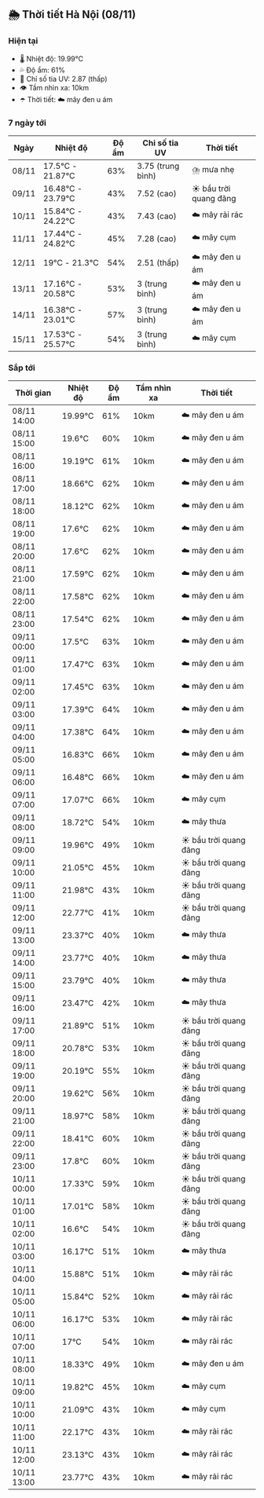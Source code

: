## 🌦️ Thời tiết Hà Nội (08/11)

### Hiện tại

- 🌡️ Nhiệt độ: 19.99℃
- 💦 Độ ẩm: 61%
- 🌟 Chỉ số tia UV: 2.87 (thấp)
- 👁️ Tầm nhìn xa: 10km
- ☂️ Thời tiết: ☁️ mây đen u ám

### 7 ngày tới

| Ngày | Nhiệt độ | Độ ẩm | Chỉ số tia UV | Thời tiết |
| --- | --- | --- | --- | --- |
| 08/11 | 17.5℃ - 21.87℃ | 63% | 3.75 (trung bình) | ⛈️ mưa nhẹ |
| 09/11 | 16.48℃ - 23.79℃ | 43% | 7.52 (cao) | ☀️ bầu trời quang đãng |
| 10/11 | 15.84℃ - 24.22℃ | 43% | 7.43 (cao) | ☁️ mây rải rác |
| 11/11 | 17.44℃ - 24.82℃ | 45% | 7.28 (cao) | ☁️ mây cụm |
| 12/11 | 19℃ - 21.3℃ | 54% | 2.51 (thấp) | ☁️ mây đen u ám |
| 13/11 | 17.16℃ - 20.58℃ | 53% | 3 (trung bình) | ☁️ mây đen u ám |
| 14/11 | 16.38℃ - 23.01℃ | 57% | 3 (trung bình) | ☁️ mây đen u ám |
| 15/11 | 17.53℃ - 25.57℃ | 54% | 3 (trung bình) | ☁️ mây cụm |

### Sắp tới

| Thời gian | Nhiệt độ | Độ ẩm | Tầm nhìn xa | Thời tiết |
| --- | --- | --- | --- | --- |
| 08/11 14:00 | 19.99℃ | 61% | 10km | ☁️ mây đen u ám |
| 08/11 15:00 | 19.6℃ | 60% | 10km | ☁️ mây đen u ám |
| 08/11 16:00 | 19.19℃ | 61% | 10km | ☁️ mây đen u ám |
| 08/11 17:00 | 18.66℃ | 62% | 10km | ☁️ mây đen u ám |
| 08/11 18:00 | 18.12℃ | 62% | 10km | ☁️ mây đen u ám |
| 08/11 19:00 | 17.6℃ | 62% | 10km | ☁️ mây đen u ám |
| 08/11 20:00 | 17.6℃ | 62% | 10km | ☁️ mây đen u ám |
| 08/11 21:00 | 17.59℃ | 62% | 10km | ☁️ mây đen u ám |
| 08/11 22:00 | 17.58℃ | 62% | 10km | ☁️ mây đen u ám |
| 08/11 23:00 | 17.54℃ | 62% | 10km | ☁️ mây đen u ám |
| 09/11 00:00 | 17.5℃ | 63% | 10km | ☁️ mây đen u ám |
| 09/11 01:00 | 17.47℃ | 63% | 10km | ☁️ mây đen u ám |
| 09/11 02:00 | 17.45℃ | 63% | 10km | ☁️ mây đen u ám |
| 09/11 03:00 | 17.39℃ | 64% | 10km | ☁️ mây đen u ám |
| 09/11 04:00 | 17.38℃ | 64% | 10km | ☁️ mây đen u ám |
| 09/11 05:00 | 16.83℃ | 66% | 10km | ☁️ mây đen u ám |
| 09/11 06:00 | 16.48℃ | 66% | 10km | ☁️ mây đen u ám |
| 09/11 07:00 | 17.07℃ | 66% | 10km | ☁️ mây cụm |
| 09/11 08:00 | 18.72℃ | 54% | 10km | ☁️ mây thưa |
| 09/11 09:00 | 19.96℃ | 49% | 10km | ☀️ bầu trời quang đãng |
| 09/11 10:00 | 21.05℃ | 45% | 10km | ☀️ bầu trời quang đãng |
| 09/11 11:00 | 21.98℃ | 43% | 10km | ☀️ bầu trời quang đãng |
| 09/11 12:00 | 22.77℃ | 41% | 10km | ☀️ bầu trời quang đãng |
| 09/11 13:00 | 23.37℃ | 40% | 10km | ☁️ mây thưa |
| 09/11 14:00 | 23.77℃ | 40% | 10km | ☁️ mây thưa |
| 09/11 15:00 | 23.79℃ | 40% | 10km | ☁️ mây thưa |
| 09/11 16:00 | 23.47℃ | 42% | 10km | ☁️ mây thưa |
| 09/11 17:00 | 21.89℃ | 51% | 10km | ☀️ bầu trời quang đãng |
| 09/11 18:00 | 20.78℃ | 53% | 10km | ☀️ bầu trời quang đãng |
| 09/11 19:00 | 20.19℃ | 55% | 10km | ☀️ bầu trời quang đãng |
| 09/11 20:00 | 19.62℃ | 56% | 10km | ☀️ bầu trời quang đãng |
| 09/11 21:00 | 18.97℃ | 58% | 10km | ☀️ bầu trời quang đãng |
| 09/11 22:00 | 18.41℃ | 60% | 10km | ☀️ bầu trời quang đãng |
| 09/11 23:00 | 17.8℃ | 60% | 10km | ☀️ bầu trời quang đãng |
| 10/11 00:00 | 17.33℃ | 59% | 10km | ☀️ bầu trời quang đãng |
| 10/11 01:00 | 17.01℃ | 58% | 10km | ☀️ bầu trời quang đãng |
| 10/11 02:00 | 16.6℃ | 54% | 10km | ☀️ bầu trời quang đãng |
| 10/11 03:00 | 16.17℃ | 51% | 10km | ☁️ mây thưa |
| 10/11 04:00 | 15.88℃ | 51% | 10km | ☁️ mây rải rác |
| 10/11 05:00 | 15.84℃ | 52% | 10km | ☁️ mây rải rác |
| 10/11 06:00 | 16.17℃ | 53% | 10km | ☁️ mây rải rác |
| 10/11 07:00 | 17℃ | 54% | 10km | ☁️ mây rải rác |
| 10/11 08:00 | 18.33℃ | 49% | 10km | ☁️ mây đen u ám |
| 10/11 09:00 | 19.82℃ | 45% | 10km | ☁️ mây cụm |
| 10/11 10:00 | 21.09℃ | 43% | 10km | ☁️ mây cụm |
| 10/11 11:00 | 22.17℃ | 43% | 10km | ☁️ mây rải rác |
| 10/11 12:00 | 23.13℃ | 43% | 10km | ☁️ mây rải rác |
| 10/11 13:00 | 23.77℃ | 43% | 10km | ☁️ mây rải rác |
